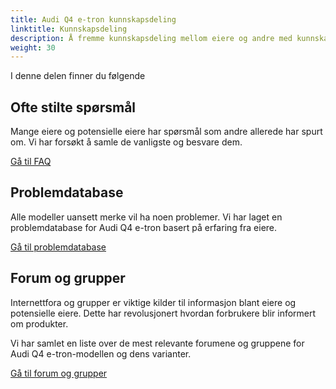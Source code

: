 ```yaml
---
title: Audi Q4 e-tron kunnskapsdeling
linktitle: Kunnskapsdeling
description: Å fremme kunnskapsdeling mellom eiere og andre med kunnskap om de helelektriske modellene fra Audi er et viktig mål med electrichasgoneaudi.net.
weight: 30
---
```


I denne delen finner du følgende

## Ofte stilte spørsmål

Mange eiere og potensielle eiere har spørsmål som andre allerede har spurt om. Vi har forsøkt å samle de vanligste og besvare dem.

[Gå til FAQ](faq)

## Problemdatabase

Alle modeller uansett merke vil ha noen problemer. Vi har laget en problemdatabase for Audi Q4 e-tron basert på erfaring fra eiere.

[Gå til problemdatabase](problemsdatabase)

## Forum og grupper

Internettfora og grupper er viktige kilder til informasjon blant eiere og potensielle eiere. Dette har revolusjonert hvordan forbrukere blir informert om produkter.

Vi har samlet en liste over de mest relevante forumene og gruppene for Audi Q4 e-tron-modellen og dens varianter.

[Gå til forum og grupper](groupsforum)